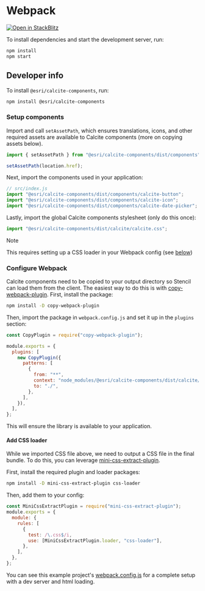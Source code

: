 # Webpack

[![Open in StackBlitz](https://developer.stackblitz.com/img/open_in_stackblitz.svg)](https://stackblitz.com/github/esri/calcite-design-system/tree/dev/examples/components/webpack?file=README.md)

To install dependencies and start the development server, run:

```sh
npm install
npm start
```

## Developer info

To install `@esri/calcite-components`, run:

```sh
npm install @esri/calcite-components
```

### Setup components

Import and call `setAssetPath`, which ensures translations, icons, and other required assets are available to Calcite components (more on copying assets below).

```js
import { setAssetPath } from "@esri/calcite-components/dist/components";

setAssetPath(location.href);
```

Next, import the components used in your application:

```js
// src/index.js
import "@esri/calcite-components/dist/components/calcite-button";
import "@esri/calcite-components/dist/components/calcite-icon";
import "@esri/calcite-components/dist/components/calcite-date-picker";
```

Lastly, import the global Calcite components stylesheet (only do this once):

```js
import "@esri/calcite-components/dist/calcite/calcite.css";
```

> [!NOTE]
> This requires setting up a CSS loader in your Webpack config (see [below](#add-css-loader))

### Configure Webpack

Calcite components need to be copied to your output directory so Stencil can load them from the client. The easiest way to do this is with [copy-webpack-plugin](https://webpack.js.org/plugins/copy-webpack-plugin/). First, install the package:

```sh
npm install -D copy-webpack-plugin
```

Then, import the package in `webpack.config.js` and set it up in the `plugins` section:

```js
const CopyPlugin = require("copy-webpack-plugin");

module.exports = {
  plugins: [
    new CopyPlugin({
      patterns: [
        {
          from: "**",
          context: "node_modules/@esri/calcite-components/dist/calcite/",
          to: "./",
        },
      ],
    }),
  ],
};
```

This will ensure the library is available to your application.

#### Add CSS loader

While we imported CSS file above, we need to output a CSS file in the final bundle. To do this, you can leverage [mini-css-extract-plugin](https://webpack.js.org/plugins/mini-css-extract-plugin/).

First, install the required plugin and loader packages:

```sh
npm install -D mini-css-extract-plugin css-loader
```

Then, add them to your config:

```js
const MiniCssExtractPlugin = require("mini-css-extract-plugin");
module.exports = {
  module: {
    rules: [
      {
        test: /\.css$/i,
        use: [MiniCssExtractPlugin.loader, "css-loader"],
      },
    ],
  },
};
```

You can see this example project's [webpack.config.js](./webpack.config.js) for a complete setup with a dev server and html loading.
